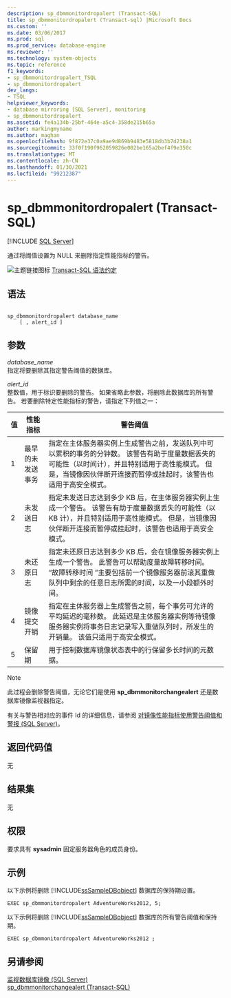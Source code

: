 ```yaml
---
description: sp_dbmmonitordropalert (Transact-SQL)
title: sp_dbmmonitordropalert (Transact-sql) |Microsoft Docs
ms.custom: ''
ms.date: 03/06/2017
ms.prod: sql
ms.prod_service: database-engine
ms.reviewer: ''
ms.technology: system-objects
ms.topic: reference
f1_keywords:
- sp_dbmmonitordropalert_TSQL
- sp_dbmmonitordropalert
dev_langs:
- TSQL
helpviewer_keywords:
- database mirroring [SQL Server], monitoring
- sp_dbmmonitordropalert
ms.assetid: fe4a134b-25bf-464e-a5c4-358de215b65a
author: markingmyname
ms.author: maghan
ms.openlocfilehash: 9f872e37c0a9ae9d869b9483e5818db3b7d238a1
ms.sourcegitcommit: 33f0f190f962059826e002be165a2bef4f9e350c
ms.translationtype: MT
ms.contentlocale: zh-CN
ms.lasthandoff: 01/30/2021
ms.locfileid: "99212387"
---
```

# <a name="sp_dbmmonitordropalert-transact-sql"></a>sp_dbmmonitordropalert (Transact-SQL)
[!INCLUDE [SQL Server](../../includes/applies-to-version/sqlserver.md)]

  通过将阈值设置为 NULL 来删除指定性能指标的警告。  
  
 ![主题链接图标](../../database-engine/configure-windows/media/topic-link.gif "“主题链接”图标") [Transact-SQL 语法约定](../../t-sql/language-elements/transact-sql-syntax-conventions-transact-sql.md)  
  
## <a name="syntax"></a>语法  
  
```  
  
sp_dbmmonitordropalert database_name   
    [ , alert_id ]   
```  
  
## <a name="arguments"></a>参数  
 *database_name*  
 指定将要删除其指定警告阈值的数据库。  
  
 *alert_id*  
 整数值，用于标识要删除的警告。 如果省略此参数，将删除此数据库的所有警告。 若要删除特定性能指标的警告，请指定下列值之一：  
  
|值|性能指标|警告阈值|  
|-----------|------------------------|-----------------------|  
|1|最早的未发送事务|指定在主体服务器实例上生成警告之前，发送队列中可以累积的事务的分钟数。 该警告有助于度量数据丢失的可能性（以时间计），并且特别适用于高性能模式。 但是，当镜像因伙伴断开连接而暂停或挂起时，该警告也适用于高安全模式。|  
|2|未发送日志|指定未发送日志达到多少 KB 后，在主体服务器实例上生成一个警告。 该警告有助于度量数据丢失的可能性（以 KB 计），并且特别适用于高性能模式。 但是，当镜像因伙伴断开连接而暂停或挂起时，该警告也适用于高安全模式。|  
|3|未还原日志|指定未还原日志达到多少 KB 后，会在镜像服务器实例上生成一个警告。 此警告可以帮助度量故障转移时间。 “故障转移时间 ”主要包括前一个镜像服务器前滚其重做队列中剩余的任意日志所需的时间，以及一小段额外时间。|  
|4|镜像提交开销|指定在主体服务器上生成警告之前，每个事务可允许的平均延迟的毫秒数。 此延迟是主体服务器实例等待镜像服务器实例将事务日志记录写入重做队列时，所发生的开销量。 该值只适用于高安全模式。|  
|5|保留期|用于控制数据库镜像状态表中的行保留多长时间的元数据。|  
  
> [!NOTE]  
>  此过程会删除警告阈值，无论它们是使用 **sp_dbmmonitorchangealert** 还是数据库镜像监视器指定。  
  
 有关与警告相对应的事件 Id 的详细信息，请参阅 [对镜像性能指标使用警告阈值和警报 &#40;SQL Server&#41;](../../database-engine/database-mirroring/use-warning-thresholds-and-alerts-on-mirroring-performance-metrics-sql-server.md)。  
  
## <a name="return-code-values"></a>返回代码值  
 无  
  
## <a name="result-sets"></a>结果集  
 无  
  
## <a name="permissions"></a>权限  
 要求具有 **sysadmin** 固定服务器角色的成员身份。  
  
## <a name="examples"></a>示例  
 以下示例将删除 [!INCLUDE[ssSampleDBobject](../../includes/sssampledbobject-md.md)] 数据库的保持期设置。  
  
```  
EXEC sp_dbmmonitordropalert AdventureWorks2012, 5;  
```  
  
 以下示例将删除 [!INCLUDE[ssSampleDBobject](../../includes/sssampledbobject-md.md)] 数据库的所有警告阈值和保持期。  
  
```  
EXEC sp_dbmmonitordropalert AdventureWorks2012 ;  
```  
  
## <a name="see-also"></a>另请参阅  
 [监视数据库镜像 (SQL Server)](../../database-engine/database-mirroring/monitoring-database-mirroring-sql-server.md)   
 [sp_dbmmonitorchangealert (Transact-SQL)](../../relational-databases/system-stored-procedures/sp-dbmmonitorchangealert-transact-sql.md)  
  
  
